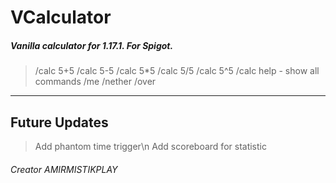# VCalculator
##### Vanilla calculator for 1.17.1. For Spigot.

>/calc 5+5
/calc 5-5
/calc 5*5
/calc 5/5
/calc 5^5
/calc help - show all commands
>/me
>/nether <x> <z>
>/over <x> <x>

____

## Future Updates
>Add phantom time trigger\n
>Add scoreboard for statistic

###### Creator AMIRMISTIKPLAY
